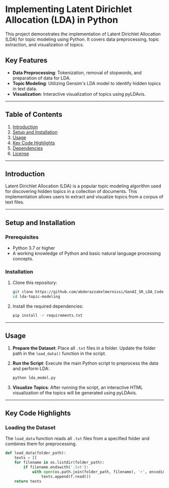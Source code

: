 # Implementing Latent Dirichlet Allocation (LDA) in Python

This project demonstrates the implementation of Latent Dirichlet Allocation (LDA) for topic modeling using Python. It covers data preprocessing, topic extraction, and visualization of topics.

## Key Features
- **Data Preprocessing**: Tokenization, removal of stopwords, and preparation of data for LDA.
- **Topic Modeling**: Utilizing Gensim's LDA model to identify hidden topics in text data.
- **Visualization**: Interactive visualization of topics using pyLDAvis.

---

## Table of Contents
1. [Introduction](#introduction)
2. [Setup and Installation](#setup-and-installation)
3. [Usage](#usage)
4. [Key Code Highlights](#key-code-highlights)
5. [Dependencies](#dependencies)
6. [License](#license)

---

## Introduction

Latent Dirichlet Allocation (LDA) is a popular topic modeling algorithm used for discovering hidden topics in a collection of documents. This implementation allows users to extract and visualize topics from a corpus of text files.

---

## Setup and Installation

### Prerequisites
- Python 3.7 or higher
- A working knowledge of Python and basic natural language processing concepts.

### Installation
1. Clone this repository:
    ```bash
    git clone https://github.com/abderazzakelmernissi/GenAI_SR_LDA_Code.git
    cd lda-topic-modeling
    ```
2. Install the required dependencies:
    ```bash
    pip install -r requirements.txt
    ```

---

## Usage

1. **Prepare the Dataset**: Place all `.txt` files in a folder. Update the folder path in the `load_data()` function in the script.

2. **Run the Script**:
    Execute the main Python script to preprocess the data and perform LDA:
    ```bash
    python lda_model.py
    ```

3. **Visualize Topics**:
    After running the script, an interactive HTML visualization of the topics will be generated using pyLDAvis.

---

## Key Code Highlights

### Loading the Dataset
The `load_data` function reads all `.txt` files from a specified folder and combines them for preprocessing.

```python
def load_data(folder_path):
    texts = []
    for filename in os.listdir(folder_path):
        if filename.endswith('.txt'):
            with open(os.path.join(folder_path, filename), 'r', encoding='utf-8') as f:
                texts.append(f.read())
    return texts
